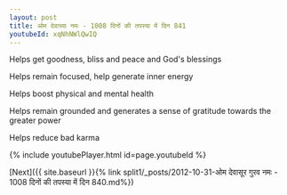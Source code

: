```yaml
---
layout: post
title: ओम देवाच्या नमः - 1008 दिनों की तपस्या में दिन 841
youtubeId: xqNhNWlQwIQ
---
```

 
 
Helps get goodness, bliss and peace and God's blessings
 
Helps remain focused, help generate inner energy 
 
Helps boost physical and mental health 
 
Helps remain grounded and generates a sense of gratitude towards the greater power 
 
Helps reduce bad karma
 
 
 
 


{% include youtubePlayer.html id=page.youtubeId %}
 
[Next]({{ site.baseurl }}{% link  split1/_posts/2012-10-31-ओम देवासूर गुरव नमः - 1008 दिनों की तपस्या में दिन 840.md%})
 
